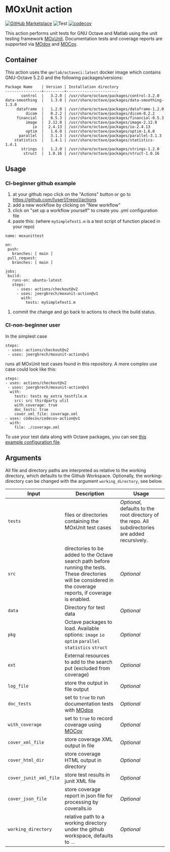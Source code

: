 # MOxUnit action


[![GitHub Marketplace](https://img.shields.io/badge/Marketplace-v1.3-undefined.svg?logo=github&logoColor=white&style=flat)](https://github.com/marketplace/actions/moxunit-action)
![Test](https://github.com/joergbrech/moxunit-action/workflows/Test/badge.svg) 
[![codecov](https://codecov.io/gh/joergbrech/moxunit-action/branch/master/graph/badge.svg)](https://codecov.io/gh/joergbrech/moxunit-action) 


This action performs unit tests for GNU Octave and Matlab using the unit testing framework [MOxUnit](https://github.com/MOxUnit/MOxUnit). Documentation tests and coverage reports are supported via [MOdox](https://github.com/MOdox/MOdox) and [MOCov](https://github.com/MOcov/MOcov).

## Container

This action uses the `qmrlab/octaveci:latest` docker image which contains GNU-Octave 5.2.0 and the following packages/versions:

```
Package Name    | Version | Installation directory
----------------+---------+-----------------------
       control  |   3.2.0 | /usr/share/octave/packages/control-3.2.0
data-smoothing  |   1.3.0 | /usr/share/octave/packages/data-smoothing-1.3.0
     dataframe  |   1.2.0 | /usr/share/octave/packages/dataframe-1.2.0
         dicom  |   0.2.2 | /usr/share/octave/packages/dicom-0.2.2
     financial  |   0.5.3 | /usr/share/octave/packages/financial-0.5.3
         image  |  2.12.0 | /usr/share/octave/packages/image-2.12.0
            io  |  2.4.13 | /usr/share/octave/packages/io-2.4.13
         optim  |   1.6.0 | /usr/share/octave/packages/optim-1.6.0
      parallel  |   3.1.3 | /usr/share/octave/packages/parallel-3.1.3
    statistics  |   1.4.1 | /usr/share/octave/packages/statistics-1.4.1
       strings  |   1.2.0 | /usr/share/octave/packages/strings-1.2.0
        struct  |  1.0.16 | /usr/share/octave/packages/struct-1.0.16
```

## Usage

### CI-beginner github example
 
 1. at your github repo click on the "Actions" button or go to https://github.com/[user]/[repo]/actions
 1. add a new workflow by clicking on "New workflow"
 1. click on  "set up a workflow yourself" to create you .yml configuration file
 1. paste this: (where `mySimpleTest1.m` is a test script of function placed in your repo)
 ```
name: moxunittest

on:
  push:
    branches: [ main ]
  pull_request:
    branches: [ main ]

jobs:
  build:
    runs-on: ubuntu-latest
    steps:
      - uses: actions/checkout@v2
      - uses: joergbrech/moxunit-action@v1
        with:
          tests: mySimpleTest1.m
```
  1. commit the change and go back to actions to check the build status.
  
### CI-non-beginner user

In the simplest case
```
steps:
 - uses: actions/checkout@v2
 - uses: joergbrech/moxunit-action@v1
```

runs all MOxUnit test cases found in this repository. A more complex use case could look like this:

```
steps:
- uses: actions/checkout@v2
 - uses: joergbrech/moxunit-action@v1
  with:
    tests: tests my_extra_testfile.m
    src: src thirdparty util
    with_coverage: true
    doc_tests: true
    cover_xml_file: coverage.xml
- uses: codecov/codecov-action@v1
  with:
    file: ./coverage.xml

```
To use your test data along with Octave packages, you can see [this example configuration file](https://github.com/agahkarakuzu/eda_organized/blob/master/.github/workflows/moxunit.yml).

## Arguments

All file and directory paths are interpreted as relative to the working directory, which defaults to the Github Workspace. Optionally, the working-directory can be changed with the argument `working_directory`, see below.

| Input | Description | Usage |
| - | - | - |
| `tests` | files or directories containing the MOxUnit test cases | *Optional*, defaults to the root directory of the repo. All subdirectories are added recursively. |
| `src` | directories to be added to the Octave search path before running the tests. These directories will be considered in the coverage reports, if coverage is enabled. | *Optional*
| `data` | Directory for test data | *Optional* |
| `pkg` | Octave packages to load. Available options: `image` `io` `optim` `parallel` `statistics` `struct`| *Optional* |
| `ext` | External resources to add to the search put (excluded from coverage)| *Optional* |
| `log_file` | store the output in file output | *Optional* |
| `doc_tests` | set to `true` to run documentation tests with [MOdox](https://github.com/MOdox/MOdox) | *Optional* |
| `with_coverage` | set to `true` to record coverage using [MOCov](https://github.com/MOcov/MOcov) | *Optional* |
| `cover_xml_file` | store coverage XML output in file | *Optional* |
| `cover_html_dir` | store coverage HTML output in directory | *Optional* |
| `cover_junit_xml_file` | store test results in junit XML file | *Optional* |
| `cover_json_file` | store coverage report in json file for  processing by coveralls.io | *Optional* |
| `working_directory` | relative path to a working directory under the github workspace, defaults to `.`. | *Optional* |
